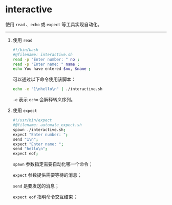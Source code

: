 # interactive

使用 `read` 、`echo` 或 `expect` 等工具实现自动化。

---

1. 使用 `read`

    ```sh
    #!/bin/bash
    #@filename: interactive.sh
    read -p "Enter number: " no ;
    read -p "Enter name: " name ;
    echo You have entered $no, $name ;
    ```

    可以通过以下命令使用该脚本：
    ```sh
    echo -e "1\nhello\n" | ./interactive.sh
    ```

    `-e` 表示 `echo` 会解释转义序列。

2. 使用 `expect`

    ```sh
    #!/usr/bin/expect
    #@filename: automate_expect.sh
    spawn ./interactive.sh;
    expect "Enter number: ";
    send "1\n";
    expect "Enter name: ";
    send "hello\n";
    expect eof;
    ```

    `spawn` 参数指定需要自动化哪一个命令；

    `expect` 参数提供需要等待的消息；

    `send` 是要发送的消息；
    
    `expect eof` 指明命令交互结束；